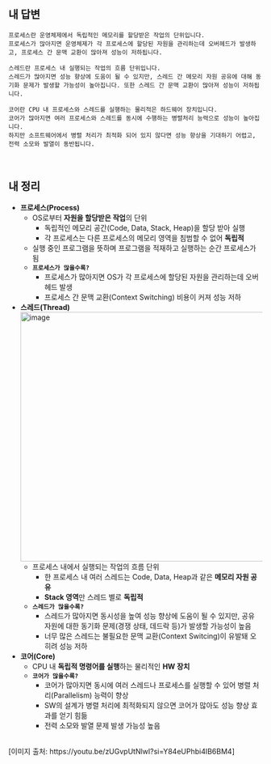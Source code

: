 ## 내 답변
```
프로세스란 운영체제에서 독립적인 메모리를 할당받은 작업의 단위입니다.
프로세스가 많아지면 운영체제가 각 프로세스에 할당된 자원을 관리하는데 오버헤드가 발생하고, 프로세스 간 문맥 교환이 많아져 성능이 저하됩니다.

스레드란 프로세스 내 실행되는 작업의 흐름 단위입니다.
스레드가 많아지면 성능 향상에 도움이 될 수 있지만, 스레드 간 메모리 자원 공유에 대해 동기화 문제가 발생할 가능성이 높아집니다. 또한 스레드 간 문맥 교환이 많아져 성능이 저하됩니다.

코어란 CPU 내 프로세스와 스레드를 실행하는 물리적은 하드웨어 장치입니다.
코어가 많아지면 여러 프로세스와 스레드를 동시에 수행하는 병렬처리 능력으로 성능이 높아집니다.
하지만 소프트웨어에서 병렬 처리가 최적화 되어 있지 않다면 성능 향상을 기대하기 어렵고, 전력 소모와 발열이 동반됩니다.
```

<br>

## 내 정리
- **프로세스(Process)**
    - OS로부터 **자원을 할당받은 작업**의 단위
        - 독립적인 메모리 공간(Code, Data, Stack, Heap)을 할당 받아 실행
        - 각 프로세스는 다른 프로세스의 메모리 영역을 침범할 수 없어 **독립적**
    - 실행 중인 프로그램을 뜻하며 프로그램을 적재하고 실행하는 순간 프로세스가 됨
    - **`프로세스가 많을수록?`**
        - 프로세스가 많아지면 OS가 각 프로세스에 할당된 자원을 관리하는데 오버헤드 발생
        - 프로세스 간 문맥 교환(Context Switching) 비용이 커져 성능 저하
- **스레드(Thread)**
    <img width="1280" height="493" alt="image" src="https://github.com/user-attachments/assets/4cd617cb-9fc9-4d22-be1e-3b43723ec56f" />
    - 프로세스 내에서 실행되는 작업의 흐름 단위
        - 한 프로세스 내 여러 스레드는 Code, Data, Heap과 같은 **메모리 자원 공유**
        - **Stack 영역**만 스레드 별로 **독립적**
    - **`스레드가 많을수록?`**
        - 스레드가 많아지면 동시성을 높여 성능 향상에 도움이 될 수 있지만, 공유 자원에 대한 동기화 문제(경쟁 상태, 데드락 등)가 발생할 가능성이 높음
        - 너무 많은 스레드는 불필요한 문맥 교환(Context Switcing)이 유발돼 오히려 성능 저하
- **코어(Core)**
    - CPU 내 **독립적 명령어를 실행**하는 물리적인 **HW 장치**
    - **`코어가 많을수록?`**
        - 코어가 많아지면 동시에 여러 스레드나 프로세스를 실행할 수 있어 병렬 처리(Parallelism) 능력이 향상
        - SW의 설계가 병렬 처리에 최적화되지 않으면 코어가 많아도 성능 향상 효과를 얻기 힘듦
        - 전력 소모와 발열 문제 발생 가능성 높음
     
<br>    
[이미지 출처: https://youtu.be/zUGvpUtNlwI?si=Y84eUPhbi4IB6BM4]
